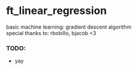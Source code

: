 # ft_linear_regression #

basic machine learning: gradient descent algorithm  
special thanks to: rbobillo, bjacob <3

### TODO: ###

* yay